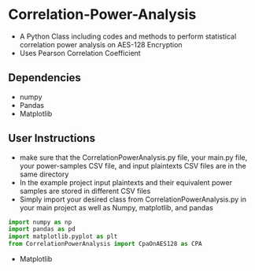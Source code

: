 # Correlation-Power-Analysis
* A Python Class including codes and methods to perform statistical correlation power analysis on AES-128 Encryption
* Uses Pearson Correlation Coefficient 

## Dependencies
* numpy
* Pandas
* Matplotlib

## User Instructions
* make sure that the CorrelationPowerAnalysis.py file, your main.py file, your power-samples CSV file, and input plaintexts CSV files are in the same directory
* In the example project input plaintexts and their equivalent power samples are stored in different CSV files 
* Simply import your desired class from CorrelationPowerAnalysis.py in your main project as well as Numpy, matplotlib, and pandas
```py
import numpy as np
import pandas as pd
import matplotlib.pyplot as plt
from CorrelationPowerAnalysis import CpaOnAES128 as CPA
```
* Matplotlib

